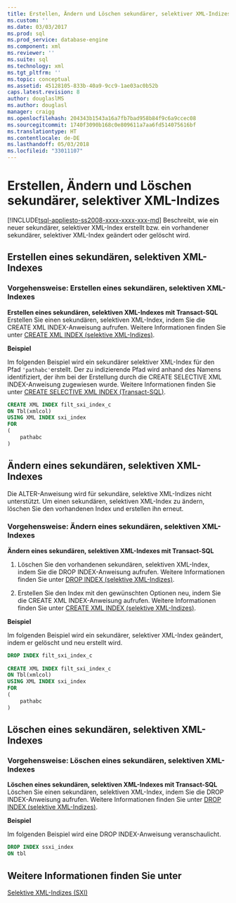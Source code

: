 ```yaml
---
title: Erstellen, Ändern und Löschen sekundärer, selektiver XML-Indizes | Microsoft-Dokumentation
ms.custom: ''
ms.date: 03/03/2017
ms.prod: sql
ms.prod_service: database-engine
ms.component: xml
ms.reviewer: ''
ms.suite: sql
ms.technology: xml
ms.tgt_pltfrm: ''
ms.topic: conceptual
ms.assetid: 45128105-833b-40a9-9cc9-1ae03ac0b52b
caps.latest.revision: 8
author: douglaslMS
ms.author: douglasl
manager: craigg
ms.openlocfilehash: 204343b1543a16a7fb7bad958b84f9c6a9ccec08
ms.sourcegitcommit: 1740f3090b168c0e809611a7aa6fd514075616bf
ms.translationtype: HT
ms.contentlocale: de-DE
ms.lasthandoff: 05/03/2018
ms.locfileid: "33011107"
---
```

# <a name="create-alter-and-drop-secondary-selective-xml-indexes"></a>Erstellen, Ändern und Löschen sekundärer, selektiver XML-Indizes
[!INCLUDE[tsql-appliesto-ss2008-xxxx-xxxx-xxx-md](../../includes/tsql-appliesto-ss2008-xxxx-xxxx-xxx-md.md)]
  Beschreibt, wie ein neuer sekundärer, selektiver XML-Index erstellt bzw. ein vorhandener sekundärer, selektiver XML-Index geändert oder gelöscht wird.  
  
##  <a name="create"></a> Erstellen eines sekundären, selektiven XML-Indexes  
  
### <a name="how-to-create-a-secondary-selective-xml-index"></a>Vorgehensweise: Erstellen eines sekundären, selektiven XML-Indexes  
 **Erstellen eines sekundären, selektiven XML-Indexes mit Transact-SQL**  
 Erstellen Sie einen sekundären, selektiven XML-Index, indem Sie die CREATE XML INDEX-Anweisung aufrufen. Weitere Informationen finden Sie unter [CREATE XML INDEX &#40;selektive XML-Indizes&#41;](../../t-sql/statements/create-xml-index-selective-xml-indexes.md).  
  
 **Beispiel**  
  
 Im folgenden Beispiel wird ein sekundärer selektiver XML-Index für den Pfad `'pathabc'`erstellt. Der zu indizierende Pfad wird anhand des Namens identifiziert, der ihm bei der Erstellung durch die CREATE SELECTIVE XML INDEX-Anweisung zugewiesen wurde. Weitere Informationen finden Sie unter [CREATE SELECTIVE XML INDEX &#40;Transact-SQL&#41;](../../t-sql/statements/create-selective-xml-index-transact-sql.md).  
  
```sql  
CREATE XML INDEX filt_sxi_index_c  
ON Tbl(xmlcol)  
USING XML INDEX sxi_index  
FOR  
(  
    pathabc  
)  
```  
  
  
##  <a name="alter"></a> Ändern eines sekundären, selektiven XML-Indexes  
 Die ALTER-Anweisung wird für sekundäre, selektive XML-Indizes nicht unterstützt. Um einen sekundären, selektiven XML-Index zu ändern, löschen Sie den vorhandenen Index und erstellen ihn erneut.  
  
### <a name="how-to-alter-a-secondary-selective-xml-index"></a>Vorgehensweise: Ändern eines sekundären, selektiven XML-Indexes  
 **Ändern eines sekundären, selektiven XML-Indexes mit Transact-SQL**  
 1.  Löschen Sie den vorhandenen sekundären, selektiven XML-Index, indem Sie die DROP INDEX-Anweisung aufrufen. Weitere Informationen finden Sie unter [DROP INDEX &#40;selektive XML-Indizes&#41;](../../t-sql/statements/drop-index-selective-xml-indexes.md).  
  
2.  Erstellen Sie den Index mit den gewünschten Optionen neu, indem Sie die CREATE XML INDEX-Anweisung aufrufen. Weitere Informationen finden Sie unter [CREATE XML INDEX &#40;selektive XML-Indizes&#41;](../../t-sql/statements/create-xml-index-selective-xml-indexes.md).  
  
 **Beispiel**  
  
 Im folgenden Beispiel wird ein sekundärer, selektiver XML-Index geändert, indem er gelöscht und neu erstellt wird.  
  
```sql  
DROP INDEX filt_sxi_index_c  
  
CREATE XML INDEX filt_sxi_index_c  
ON Tbl(xmlcol)  
USING XML INDEX sxi_index  
FOR  
(  
    pathabc  
)  
```  
  
  
##  <a name="drop"></a> Löschen eines sekundären, selektiven XML-Indexes  
  
### <a name="how-to-drop-a-secondary-selective-xml-index"></a>Vorgehensweise: Löschen eines sekundären, selektiven XML-Indexes  
 **Löschen eines sekundären, selektiven XML-Indexes mit Transact-SQL**  
 Löschen Sie einen sekundären, selektiven XML-Index, indem Sie die DROP INDEX-Anweisung aufrufen. Weitere Informationen finden Sie unter [DROP INDEX &#40;selektive XML-Indizes&#41;](../../t-sql/statements/drop-index-selective-xml-indexes.md).  
  
 **Beispiel**  
  
 Im folgenden Beispiel wird eine DROP INDEX-Anweisung veranschaulicht.  
  
```sql  
DROP INDEX ssxi_index  
ON tbl  
```  
  
  
## <a name="see-also"></a>Weitere Informationen finden Sie unter  
 [Selektive XML-Indizes &#40;SXI&#41;](../../relational-databases/xml/selective-xml-indexes-sxi.md)  
  
  
